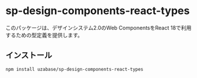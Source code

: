 # sp-design-components-react-types

このパッケージは、デザインシステム2.0のWeb ComponentsをReact 18で利用するための型定義を提供します。

## インストール

```bash
npm install uzabase/sp-design-components-react-types
```
